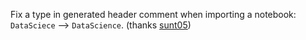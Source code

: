 Fix a type in generated header comment when importing a notebook: `DataSciece` --> `DataScience`.
(thanks [sunt05](https://github.com/sunt05))
